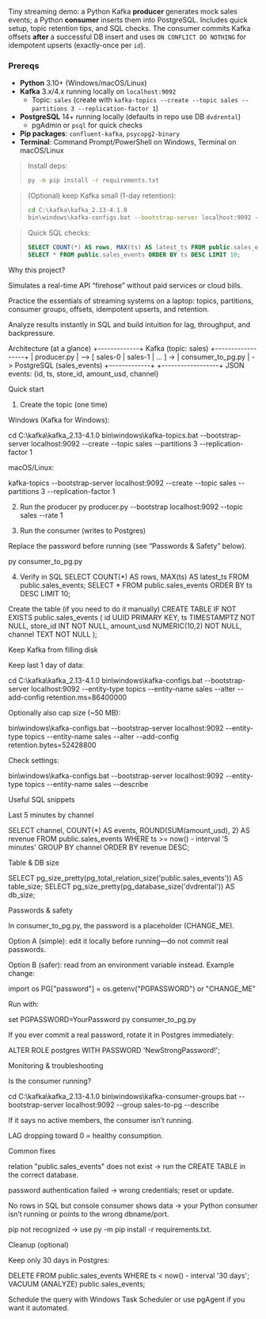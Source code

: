 Tiny streaming demo: a Python Kafka **producer** generates mock sales events; a Python **consumer** inserts them into PostgreSQL. 
Includes quick setup, topic retention tips, and SQL checks. The consumer commits Kafka offsets **after** a successful DB insert 
and uses `ON CONFLICT DO NOTHING` for idempotent upserts (exactly-once per `id`).

### Prereqs
- **Python** 3.10+ (Windows/macOS/Linux)
- **Kafka** 3.x/4.x running locally on `localhost:9092`  
  - Topic: `sales` (create with `kafka-topics --create --topic sales --partitions 3 --replication-factor 1`)
- **PostgreSQL** 14+ running locally (defaults in repo use DB `dvdrental`)
  - pgAdmin or `psql` for quick checks
- **Pip packages**: `confluent-kafka`, `psycopg2-binary`
- **Terminal**: Command Prompt/PowerShell on Windows, Terminal on macOS/Linux

> Install deps:
> ```bat
> py -m pip install -r requirements.txt
> ```

> (Optional) keep Kafka small (1-day retention):
> ```bat
> cd C:\kafka\kafka_2.13-4.1.0
> bin\windows\kafka-configs.bat --bootstrap-server localhost:9092 --entity-type topics --entity-name sales --alter --add-config retention.ms=86400000
> ```

> Quick SQL checks:
> ```sql
> SELECT COUNT(*) AS rows, MAX(ts) AS latest_ts FROM public.sales_events;
> SELECT * FROM public.sales_events ORDER BY ts DESC LIMIT 10;
> ```

Why this project?

Simulates a real-time API “firehose” without paid services or cloud bills.

Practice the essentials of streaming systems on a laptop: topics, partitions, consumer groups, offsets, idempotent upserts, and retention.

Analyze results instantly in SQL and build intuition for lag, throughput, and backpressure.

Architecture (at a glance)
+-------------+         Kafka (topic: sales)         +------------------+
| producer.py |  -->  [ sales-0 | sales-1 | ... ] -> | consumer_to_pg.py | -> PostgreSQL (sales_events)
+-------------+                                       +------------------+
     JSON events: {id, ts, store_id, amount_usd, channel}

Quick start
1) Create the topic (one time)

Windows (Kafka for Windows):

cd C:\kafka\kafka_2.13-4.1.0
bin\windows\kafka-topics.bat --bootstrap-server localhost:9092 --create --topic sales --partitions 3 --replication-factor 1


macOS/Linux:

kafka-topics --bootstrap-server localhost:9092 --create --topic sales --partitions 3 --replication-factor 1

2) Run the producer
py producer.py --bootstrap localhost:9092 --topic sales --rate 1

3) Run the consumer (writes to Postgres)

Replace the password before running (see “Passwords & Safety” below).

py consumer_to_pg.py

4) Verify in SQL
SELECT COUNT(*) AS rows, MAX(ts) AS latest_ts FROM public.sales_events;
SELECT * FROM public.sales_events ORDER BY ts DESC LIMIT 10;

Create the table (if you need to do it manually)
CREATE TABLE IF NOT EXISTS public.sales_events (
  id         UUID PRIMARY KEY,
  ts         TIMESTAMPTZ NOT NULL,
  store_id   INT NOT NULL,
  amount_usd NUMERIC(10,2) NOT NULL,
  channel    TEXT NOT NULL
);

Keep Kafka from filling disk

Keep last 1 day of data:

cd C:\kafka\kafka_2.13-4.1.0
bin\windows\kafka-configs.bat --bootstrap-server localhost:9092 --entity-type topics --entity-name sales --alter --add-config retention.ms=86400000


Optionally also cap size (~50 MB):

bin\windows\kafka-configs.bat --bootstrap-server localhost:9092 --entity-type topics --entity-name sales --alter --add-config retention.bytes=52428800


Check settings:

bin\windows\kafka-configs.bat --bootstrap-server localhost:9092 --entity-type topics --entity-name sales --describe

Useful SQL snippets

Last 5 minutes by channel

SELECT channel,
       COUNT(*) AS events,
       ROUND(SUM(amount_usd), 2) AS revenue
FROM public.sales_events
WHERE ts >= now() - interval '5 minutes'
GROUP BY channel
ORDER BY revenue DESC;


Table & DB size

SELECT pg_size_pretty(pg_total_relation_size('public.sales_events')) AS table_size;
SELECT pg_size_pretty(pg_database_size('dvdrental')) AS db_size;

Passwords & safety

In consumer_to_pg.py, the password is a placeholder (CHANGE_ME).

Option A (simple): edit it locally before running—do not commit real passwords.

Option B (safer): read from an environment variable instead. Example change:

import os
PG["password"] = os.getenv("PGPASSWORD") or "CHANGE_ME"


Run with:

set PGPASSWORD=YourPassword
py consumer_to_pg.py


If you ever commit a real password, rotate it in Postgres immediately:

ALTER ROLE postgres WITH PASSWORD 'NewStrongPassword!';

Monitoring & troubleshooting

Is the consumer running?

cd C:\kafka\kafka_2.13-4.1.0
bin\windows\kafka-consumer-groups.bat --bootstrap-server localhost:9092 --group sales-to-pg --describe


If it says no active members, the consumer isn’t running.

LAG dropping toward 0 = healthy consumption.

Common fixes

relation "public.sales_events" does not exist → run the CREATE TABLE in the correct database.

password authentication failed → wrong credentials; reset or update.

No rows in SQL but console consumer shows data → your Python consumer isn’t running or points to the wrong dbname/port.

pip not recognized → use py -m pip install -r requirements.txt.

Cleanup (optional)

Keep only 30 days in Postgres:

DELETE FROM public.sales_events WHERE ts < now() - interval '30 days';
VACUUM (ANALYZE) public.sales_events;


Schedule the query with Windows Task Scheduler or use pgAgent if you want it automated.
